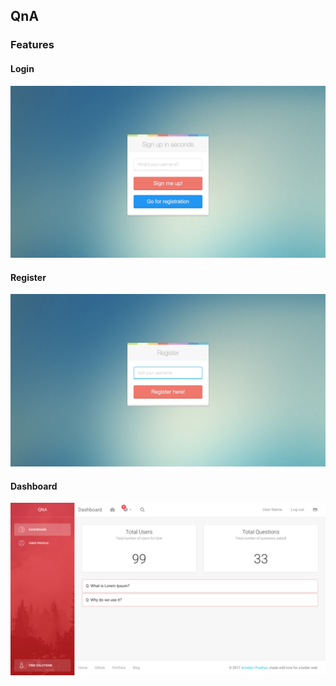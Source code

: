 ## QnA

### Features

#### Login

![](https://github.com/arindampradhan/QnA/blob/master/doc/1.png)

#### Register

![](https://github.com/arindampradhan/QnA/blob/master/doc/2.png)

#### Dashboard

![](https://github.com/arindampradhan/QnA/blob/master/doc/3.png)